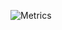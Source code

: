 ![Metrics](https://metrics.lecoq.io/emilienbev?template=classic&achievements=1&repositories=1&languages=1&base=header%2C%20activity%2C%20community%2C%20repositories%2C%20metadata&base.indepth=false&base.hireable=false&base.skip=false&repositories.batch=100&repositories.forks=false&repositories.affiliations=owner&languages=false&languages.ignored=ShaderLab%2C%20HLSL&languages.limit=8&languages.threshold=0%25&languages.other=false&languages.colors=github&languages.sections=most-used&languages.indepth=false&languages.analysis.timeout=15&languages.analysis.timeout.repositories=7.5&languages.categories=markup%2C%20programming&languages.recent.categories=markup%2C%20programming&languages.recent.load=300&languages.recent.days=14&repositories=false&repositories.featured=couchbase%2Fcouchbase-net-client&repositories.pinned=2&repositories.starred=0&repositories.random=0&repositories.order=featured%2C%20pinned%2C%20starred%2C%20random&achievements=false&achievements.threshold=C&achievements.secrets=true&achievements.display=compact&achievements.limit=6&config.timezone=Europe%2FLondon)
<!--[![Emilien's GitHub stats](https://github-readme-stats.vercel.app/api?username=emilienbev&theme=catppuccin_latte&hide_rank=true)](https://github.com/emilienbev/github-readme-stats) -->
